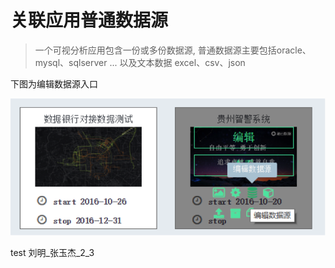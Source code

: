 # 关联应用普通数据源

> 一个可视分析应用包含一份或多份数据源, 普通数据源主要包括oracle、mysql、sqlserver ... 以及文本数据 excel、csv、json

下图为编辑数据源入口

![](/assets/edit_datasource.png)

test 刘明\_张玉杰\_2\_3

